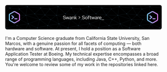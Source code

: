 <img src="github-header-image.png" >
<!--img src="header1.svg" width="50%" height="300" align="left"-->
<!--img align="right" src="https://github-readme-stats.vercel.app/api/top-langs/?username=JCoombs224&theme=react&layout=compact&hide=CMake&exclude_repo=Data-Structures-and-Algorithms,CS421-Translator,CS421-Parser-Project&langs_count=8," width="40%" height="275"-->
<div align="left">
  <br>
  I'm a Computer Science graduate from California State University, San Marcos, with a genuine passion for all facets of computing — both hardware and software. 
  At present, I hold a position as a Software Application Tester at Boeing. My technical expertise encompasses a broad range of programming languages, including Java, 
  C++, Python, and more. You're welcome to review some of my work in the repositories linked here.
</div>

<!--
**d-swank/d-swank** is a ✨ _special_ ✨ repository because its `README.md` (this file) appears on your GitHub profile.

Here are some ideas to get you started:

- 🔭 I’m currently working on ...
- 🌱 I’m currently learning ...
- 👯 I’m looking to collaborate on ...
- 🤔 I’m looking for help with ...
- 💬 Ask me about ...
- 📫 How to reach me: ...
- 😄 Pronouns: ...
- ⚡ Fun fact: ...
-->
